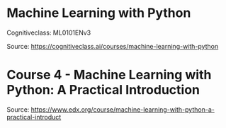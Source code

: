 # Machine Learning with Python

Cognitiveclass: ML0101ENv3 

Source: https://cognitiveclass.ai/courses/machine-learning-with-python

# Course 4 - Machine Learning with Python: A Practical Introduction

Source: https://www.edx.org/course/machine-learning-with-python-a-practical-introduct
